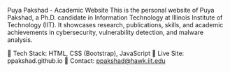 Puya Pakshad - Academic Website
This is the personal website of Puya Pakshad, a Ph.D. candidate in Information Technology at Illinois Institute of Technology (IIT). It showcases research, publications, skills, and academic achievements in cybersecurity, vulnerability detection, and malware analysis.

🔹 Tech Stack: HTML, CSS (Bootstrap), JavaScript
🔹 Live Site: ppakshad.github.io
🔹 Contact: ppakshad@hawk.iit.edu
